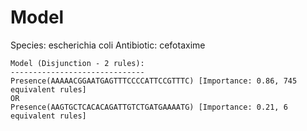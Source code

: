 
# Model

Species: escherichia coli
Antibiotic: cefotaxime

```
Model (Disjunction - 2 rules):
------------------------------
Presence(AAAAACGGAATGAGTTTCCCCATTCCGTTTC) [Importance: 0.86, 745 equivalent rules]
OR
Presence(AAGTGCTCACACAGATTGTCTGATGAAAATG) [Importance: 0.21, 6 equivalent rules]

```

